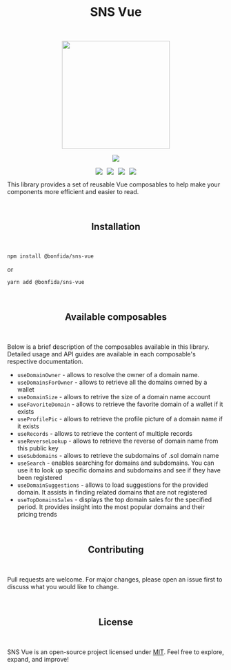 <h1 align="center">SNS Vue</h1>
<br />

<p align="center">
<img width="250" src="https://i.imgur.com/nn7LMNV.png"/>
</p>

<p align="center">
<a href="https://twitter.com/bonfida">
<img src="https://img.shields.io/twitter/url?label=Bonfida&style=social&url=https%3A%2F%2Ftwitter.com%2Fbonfida">
</a>
</p>

<div style="display: flex; justify-content: center; align-items: center;">
<a style="margin:0 5px" href="https://www.npmjs.com/package/@bonfida/sns-vue"><img src="https://img.shields.io/npm/v/@bonfida/sns-vue.svg?style=flat"></a>
<a style="margin:0 5px" href="https://www.npmjs.com/package/@bonfida/sns-vue"><img src="https://img.shields.io/npm/dm/@bonfida/sns-vue.svg"></a>
<a style="margin:0 5px" href="https://github.com/Bonfida/sns-sdk"><img src="https://img.shields.io/github/stars/Bonfida/sns-sdk"></a>
<a style="margin:0 5px" href="https://github.com/Bonfida/sns-sdk"><img src="https://img.shields.io/github/issues/Bonfida/sns-sdk"></a>
</div>

This library provides a set of reusable Vue composables to help make your components more efficient and easier to read.

<br />
<h2 align="center">Installation</h2>
<br />

```bash
npm install @bonfida/sns-vue
```

or

```bash
yarn add @bonfida/sns-vue
```

<br />
<h2 align="center">Available composables</h2>
<br />

Below is a brief description of the composables available in this library. Detailed usage and API guides are available in each composable's respective documentation.

- `useDomainOwner` - allows to resolve the owner of a domain name.
- `useDomainsForOwner` - allows to retrieve all the domains owned by a wallet
- `useDomainSize` - allows to retrive the size of a domain name account
- `useFavoriteDomain` - allows to retrieve the favorite domain of a wallet if it exists
- `useProfilePic` - allows to retrieve the profile picture of a domain name if it exists
- `useRecords` - allows to retrieve the content of multiple records
- `useReverseLookup` - allows to retrieve the reverse of domain name from this public key
- `useSubdomains` - allows to retrieve the subdomains of .sol domain name
- `useSearch` - enables searching for domains and subdomains. You can use it to look up specific domains and subdomains and see if they have been registered
- `useDomainSuggestions` - allows to load suggestions for the provided domain. It assists in finding related domains that are not registered
- `useTopDomainsSales` - displays the top domain sales for the specified period. It provides insight into the most popular domains and their pricing trends

<br />
<h2 align="center">Contributing</h2>
<br />

Pull requests are welcome. For major changes, please open an issue first to discuss what you would like to change.

<br />
<h2 align="center">License</h2>
<br />

SNS Vue is an open-source project licensed under [MIT](/LICENSE.md). Feel free to explore, expand, and improve!
